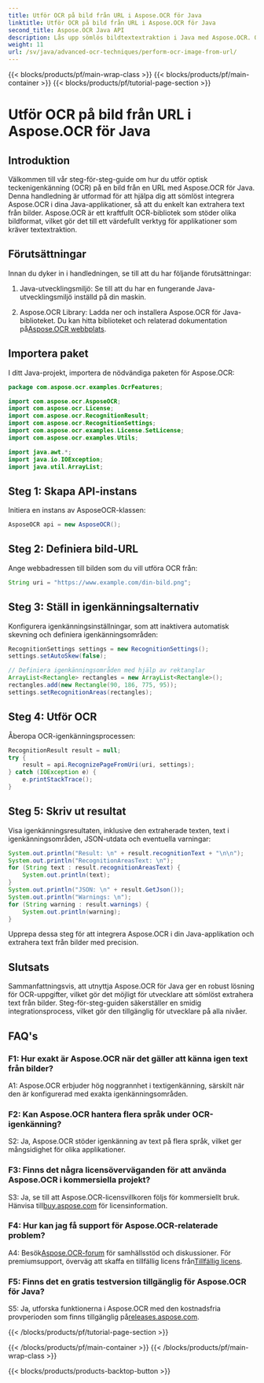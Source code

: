 ```yaml
---
title: Utför OCR på bild från URL i Aspose.OCR för Java
linktitle: Utför OCR på bild från URL i Aspose.OCR för Java
second_title: Aspose.OCR Java API
description: Lås upp sömlös bildtextextraktion i Java med Aspose.OCR. OCR med hög noggrannhet med enkel integration.
weight: 11
url: /sv/java/advanced-ocr-techniques/perform-ocr-image-from-url/
---
```


{{< blocks/products/pf/main-wrap-class >}}
{{< blocks/products/pf/main-container >}}
{{< blocks/products/pf/tutorial-page-section >}}

# Utför OCR på bild från URL i Aspose.OCR för Java

## Introduktion

Välkommen till vår steg-för-steg-guide om hur du utför optisk teckenigenkänning (OCR) på en bild från en URL med Aspose.OCR för Java. Denna handledning är utformad för att hjälpa dig att sömlöst integrera Aspose.OCR i dina Java-applikationer, så att du enkelt kan extrahera text från bilder. Aspose.OCR är ett kraftfullt OCR-bibliotek som stöder olika bildformat, vilket gör det till ett värdefullt verktyg för applikationer som kräver textextraktion.

## Förutsättningar

Innan du dyker in i handledningen, se till att du har följande förutsättningar:

1. Java-utvecklingsmiljö: Se till att du har en fungerande Java-utvecklingsmiljö inställd på din maskin.

2.  Aspose.OCR Library: Ladda ner och installera Aspose.OCR för Java-biblioteket. Du kan hitta biblioteket och relaterad dokumentation på[Aspose.OCR webbplats](https://reference.aspose.com/ocr/java/).

## Importera paket

I ditt Java-projekt, importera de nödvändiga paketen för Aspose.OCR:

```java
package com.aspose.ocr.examples.OcrFeatures;

import com.aspose.ocr.AsposeOCR;
import com.aspose.ocr.License;
import com.aspose.ocr.RecognitionResult;
import com.aspose.ocr.RecognitionSettings;
import com.aspose.ocr.examples.License.SetLicense;
import com.aspose.ocr.examples.Utils;

import java.awt.*;
import java.io.IOException;
import java.util.ArrayList;
```

## Steg 1: Skapa API-instans

Initiera en instans av AsposeOCR-klassen:

```java
AsposeOCR api = new AsposeOCR();
```

## Steg 2: Definiera bild-URL

Ange webbadressen till bilden som du vill utföra OCR från:

```java
String uri = "https://www.example.com/din-bild.png";
```

## Steg 3: Ställ in igenkänningsalternativ

Konfigurera igenkänningsinställningar, som att inaktivera automatisk skevning och definiera igenkänningsområden:

```java
RecognitionSettings settings = new RecognitionSettings();
settings.setAutoSkew(false);

// Definiera igenkänningsområden med hjälp av rektanglar
ArrayList<Rectangle> rectangles = new ArrayList<Rectangle>();
rectangles.add(new Rectangle(90, 186, 775, 95));
settings.setRecognitionAreas(rectangles);
```

## Steg 4: Utför OCR

Åberopa OCR-igenkänningsprocessen:

```java
RecognitionResult result = null;
try {
    result = api.RecognizePageFromUri(uri, settings);
} catch (IOException e) {
    e.printStackTrace();
}
```

## Steg 5: Skriv ut resultat

Visa igenkänningsresultaten, inklusive den extraherade texten, text i igenkänningsområden, JSON-utdata och eventuella varningar:

```java
System.out.println("Result: \n" + result.recognitionText + "\n\n");
System.out.println("RecognitionAreasText: \n");
for (String text : result.recognitionAreasText) {
    System.out.println(text);
}
System.out.println("JSON: \n" + result.GetJson());
System.out.println("Warnings: \n");
for (String warning : result.warnings) {
    System.out.println(warning);
}
```

Upprepa dessa steg för att integrera Aspose.OCR i din Java-applikation och extrahera text från bilder med precision.

## Slutsats

Sammanfattningsvis, att utnyttja Aspose.OCR för Java ger en robust lösning för OCR-uppgifter, vilket gör det möjligt för utvecklare att sömlöst extrahera text från bilder. Steg-för-steg-guiden säkerställer en smidig integrationsprocess, vilket gör den tillgänglig för utvecklare på alla nivåer.

## FAQ's

### F1: Hur exakt är Aspose.OCR när det gäller att känna igen text från bilder?

A1: Aspose.OCR erbjuder hög noggrannhet i textigenkänning, särskilt när den är konfigurerad med exakta igenkänningsområden.

### F2: Kan Aspose.OCR hantera flera språk under OCR-igenkänning?

S2: Ja, Aspose.OCR stöder igenkänning av text på flera språk, vilket ger mångsidighet för olika applikationer.

### F3: Finns det några licensöverväganden för att använda Aspose.OCR i kommersiella projekt?

S3: Ja, se till att Aspose.OCR-licensvillkoren följs för kommersiellt bruk. Hänvisa till[buy.aspose.com](https://purchase.aspose.com/buy) för licensinformation.

### F4: Hur kan jag få support för Aspose.OCR-relaterade problem?

 A4: Besök[Aspose.OCR-forum](https://forum.aspose.com/c/ocr/16) för samhällsstöd och diskussioner. För premiumsupport, överväg att skaffa en tillfällig licens från[Tillfällig licens](https://purchase.aspose.com/temporary-license/).

### F5: Finns det en gratis testversion tillgänglig för Aspose.OCR för Java?

 S5: Ja, utforska funktionerna i Aspose.OCR med den kostnadsfria provperioden som finns tillgänglig på[releases.aspose.com](https://releases.aspose.com/).

{{< /blocks/products/pf/tutorial-page-section >}}

{{< /blocks/products/pf/main-container >}}
{{< /blocks/products/pf/main-wrap-class >}}

{{< blocks/products/products-backtop-button >}}
